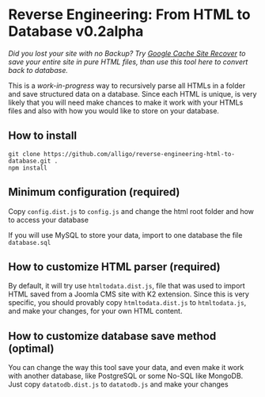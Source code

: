 # Reverse Engineering: From HTML to Database v0.2alpha

_Did you lost your site with no Backup? Try [Google Cache Site Recover](https://github.com/alligo/google-cache-site-recover)
to save your entire site in pure HTML files, than use this tool here to convert
back to database._

This is a _work-in-progress_ way to recursively parse all HTMLs in a folder and
save structured data on a database. Since each HTML is unique, is very likely
that you will need make chances to make it work with your HTMLs files and also
with how you would like to store on your database.

## How to install

    git clone https://github.com/alligo/reverse-engineering-html-to-database.git .
    npm install

## Minimum configuration (required)

Copy `config.dist.js` to `config.js` and change the html root folder and how
to access your database

If you will use MySQL to store your data, import to one database the file
`database.sql`

## How to customize HTML parser (required)

By default, it will try use `htmltodata.dist.js`, file that was used to import
HTML saved from a Joomla CMS site with K2 extension. Since this is very 
specific, you should provably copy `htmltodata.dist.js` to `htmltodata.js`, and
make your changes, for your own HTML content.

## How to customize database save method (optimal)

You can change the way this tool save your data, and even make it work with
another database, like PostgreSQL or some No-SQL like MongoDB. Just copy
`datatodb.dist.js` to `datatodb.js` and make your changes